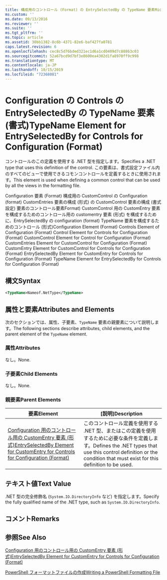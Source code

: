 ```yaml
---
title: 構成用のコントロール (Format) の EntrySelectedBy の TypeName 要素Microsoft Docs
ms.custom: ''
ms.date: 09/13/2016
ms.reviewer: ''
ms.suite: ''
ms.tgt_pltfrm: ''
ms.topic: article
ms.assetid: 30bb1382-8c6b-4371-82e6-baf427fa0781
caps.latest.revision: 6
ms.openlocfilehash: cec8c5d76bded321ec1d6a1cd0409d7c88863c03
ms.sourcegitcommit: 52a67bcd9d7bf3e8600ea4302d1fa8970ff9c998
ms.translationtype: MT
ms.contentlocale: ja-JP
ms.lasthandoff: 10/15/2019
ms.locfileid: "72368081"
---
```

# <a name="typename-element-for-entryselectedby-for-controls-for-configuration-format"></a><span data-ttu-id="8a74b-102">Configuration の Controls の EntrySelectedBy の TypeName 要素 (書式)</span><span class="sxs-lookup"><span data-stu-id="8a74b-102">TypeName Element for EntrySelectedBy for Controls for Configuration (Format)</span></span>

<span data-ttu-id="8a74b-103">コントロールのこの定義を使用する .NET 型を指定します。</span><span class="sxs-lookup"><span data-stu-id="8a74b-103">Specifies a .NET type that uses this definition of the control.</span></span> <span data-ttu-id="8a74b-104">この要素は、書式設定ファイル内のすべてのビューで使用できるコモンコントロールを定義するときに使用されます。</span><span class="sxs-lookup"><span data-stu-id="8a74b-104">This element is used when defining a common control that can be used by all the views in the formatting file.</span></span>

<span data-ttu-id="8a74b-105">Configuration 要素 (Format) 構成用の CustomControl の Configuration (format) CustomEntries 要素の構成 (形式) の CustomControl 要素の構成 (書式設定) 要素のコントロール要素Format) CustomControl 用の CustomEntry 要素を構成するためのコントロール用の customentry 要素 (形式) を構成するために、EntrySelectedBy の configuration (format) TypeName 要素を構成するためのコントロール (形式)</span><span class="sxs-lookup"><span data-stu-id="8a74b-105">Configuration Element (Format) Controls Element of Configuration (Format) Control Element for Controls for Configuration (Format) CustomControl Element for Control for Configuration (Format) CustomEntries Element for CustomControl for Configuration (Format) CustomEntry Element for CustomControl for Controls for Configuration (Format) EntrySelectedBy Element for CustomEntry for Controls for Configuration (Format) TypeName Element for EntrySelectedBy for Controls for Configuration (Format)</span></span>

## <a name="syntax"></a><span data-ttu-id="8a74b-106">構文</span><span class="sxs-lookup"><span data-stu-id="8a74b-106">Syntax</span></span>

```xml
<TypeName>Nameof.NetType</TypeName>

```

## <a name="attributes-and-elements"></a><span data-ttu-id="8a74b-107">属性と要素</span><span class="sxs-lookup"><span data-stu-id="8a74b-107">Attributes and Elements</span></span>

<span data-ttu-id="8a74b-108">次のセクションでは、属性、子要素、`TypeName` 要素の親要素について説明します。</span><span class="sxs-lookup"><span data-stu-id="8a74b-108">The following sections describe attributes, child elements, and the parent element of the `TypeName` element.</span></span>

### <a name="attributes"></a><span data-ttu-id="8a74b-109">属性</span><span class="sxs-lookup"><span data-stu-id="8a74b-109">Attributes</span></span>

<span data-ttu-id="8a74b-110">なし。</span><span class="sxs-lookup"><span data-stu-id="8a74b-110">None.</span></span>

### <a name="child-elements"></a><span data-ttu-id="8a74b-111">子要素</span><span class="sxs-lookup"><span data-stu-id="8a74b-111">Child Elements</span></span>

<span data-ttu-id="8a74b-112">なし。</span><span class="sxs-lookup"><span data-stu-id="8a74b-112">None.</span></span>

### <a name="parent-elements"></a><span data-ttu-id="8a74b-113">親要素</span><span class="sxs-lookup"><span data-stu-id="8a74b-113">Parent Elements</span></span>

|<span data-ttu-id="8a74b-114">要素</span><span class="sxs-lookup"><span data-stu-id="8a74b-114">Element</span></span>|<span data-ttu-id="8a74b-115">[説明]</span><span class="sxs-lookup"><span data-stu-id="8a74b-115">Description</span></span>|
|-------------|-----------------|
|[<span data-ttu-id="8a74b-116">Configuration 用のコントロール用の CustomEntry 要素 (形式)</span><span class="sxs-lookup"><span data-stu-id="8a74b-116">EntrySelectedBy Element for CustomEntry for Controls for Configuration (Format)</span></span>](./entryselectedby-element-for-customentry-for-controls-for-configuration-format.md)|<span data-ttu-id="8a74b-117">このコントロール定義を使用する .NET 型、またはこの定義を使用するために必要な条件を定義します。</span><span class="sxs-lookup"><span data-stu-id="8a74b-117">Defines the .NET types that use this control definition or the condition that must exist for this definition to be used.</span></span>|

## <a name="text-value"></a><span data-ttu-id="8a74b-118">テキスト値</span><span class="sxs-lookup"><span data-stu-id="8a74b-118">Text Value</span></span>

<span data-ttu-id="8a74b-119">.NET 型の完全修飾名 (`System.IO.DirectoryInfo` など) を指定します。</span><span class="sxs-lookup"><span data-stu-id="8a74b-119">Specify the fully qualified name of the .NET type, such as `System.IO.DirectoryInfo`.</span></span>

## <a name="remarks"></a><span data-ttu-id="8a74b-120">コメント</span><span class="sxs-lookup"><span data-stu-id="8a74b-120">Remarks</span></span>

## <a name="see-also"></a><span data-ttu-id="8a74b-121">参照</span><span class="sxs-lookup"><span data-stu-id="8a74b-121">See Also</span></span>

[<span data-ttu-id="8a74b-122">Configuration 用のコントロール用の CustomEntry 要素 (形式)</span><span class="sxs-lookup"><span data-stu-id="8a74b-122">EntrySelectedBy Element for CustomEntry for Controls for Configuration (Format)</span></span>](./entryselectedby-element-for-customentry-for-controls-for-configuration-format.md)

[<span data-ttu-id="8a74b-123">PowerShell フォーマットファイルの作成</span><span class="sxs-lookup"><span data-stu-id="8a74b-123">Writing a PowerShell Formatting File</span></span>](./writing-a-powershell-formatting-file.md)
